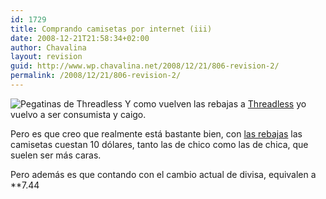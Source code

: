 ```yaml
---
id: 1729
title: Comprando camisetas por internet (iii)
date: 2008-12-21T21:58:34+02:00
author: Chavalina
layout: revision
guid: http://www.wp.chavalina.net/2008/12/21/806-revision-2/
permalink: /2008/12/21/806-revision-2/
---
```

<img class="imgizqda" src="http://chavalina.net/imagenes/fotos/threadless-stick.jpg" alt="Pegatinas de Threadless" /> Y como vuelven las rebajas a <a href="http://threadless.com/?from=chavalina" target="_blank">Threadless</a> yo vuelvo a ser consumista y caigo.

Pero es que creo que realmente est&aacute; bastante bien, con <a href="http://threadless.com/?from=chavalina" target="_blank">las rebajas</a> las camisetas cuestan 10 d&oacute;lares, tanto las de chico como las de chica, que suelen ser m&aacute;s caras. 

Pero adem&aacute;s es que contando con el cambio actual de divisa, equivalen a **7.44</p>